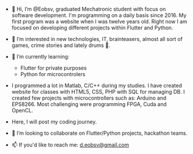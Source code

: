 - 👋 Hi, I’m @Eobsv, graduated Mechatronic student with focus on software development. I'm programming on a daily basis since 2016. My first program was a website when I was twelve years old. Right now I am focused on developing different projects within Flutter and Python.
- 👀 I’m interested in new technologies, IT, brainteasers, almost all sort of games, crime stories and lately drums 🥁. 
- 🌱 I’m currently learning:
   - Flutter for private purposes
   - Python for microcontrolers

- I programmed a lot in Matlab, C/C++ during my studies. I have created website for classes with HTML5, CSS, PHP with SQL for managing DB. I created few projects with microcontrollers such as: Arduino and EPS8266. Most challenging were programming FPGA, Cuda and OpenCL.

- Here, I will post my coding journey. 

- 💞️ I’m looking to collaborate on Flutter/Python projects, hackathon teams. 
- 📫 If you'd like to reach me: d.eobsv@gmail.com


<!---[![Top Langs](https://github-readme-stats.vercel.app/api/top-langs/?username=Eobsv&layout=compact)](https://github.com/Eobsv/github-readme-stats)

<!---
Eobsv is a ✨ special ✨ repository because its `README.md` (this file) appears on your GitHub profile.
You can click the Preview link to take a look at your changes.
--->

